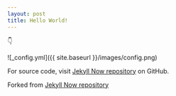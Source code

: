 ```yaml
---
layout: post
title: Hello World!
---
```


:point_down:

![_config.yml]({{ site.baseurl }}/images/config.png)

For source code, visit [Jekyll Now repository](https://github.com/rrampage/rrampage.github.io) on GitHub.

Forked from [Jekyll Now repository](https://github.com/barryclark/jekyll-now)
